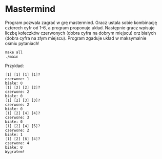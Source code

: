 # Mastermind
Program pozwala zagrać w grę mastermind. Gracz ustala sobie kombinację czterech cyfr od 1-6, a program proponuje układ.
Następnie gracz wpisuje liczbę kołeczków czerwonych (dobra cyfra na dobrym miejscu) orz białych (dobra cyfra na złym miejscu).
Program zgaduje układ w maksymalnie ośmiu pytaniach!

```
make all
./main
```
Przykład:
```
[1] [1] [1] [1]?
czerwone: 1
białe: 0
[1] [2] [2] [2]?
czerwone: 2
białe: 0
[1] [2] [3] [3]?
czerwone: 2
białe: 0
[1] [2] [4] [4]?
czerwone: 3
białe: 0
[1] [2] [4] [5]?
czerwone: 2
białe: 1
[1] [2] [6] [4]?
czerwone: 4
białe: 0
Wygrałem!
```
